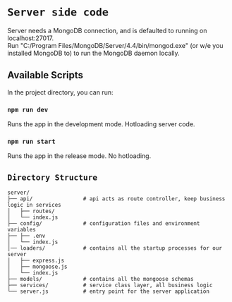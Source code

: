 # `Server side code`

Server needs a MongoDB connection, and is defaulted to running on localhost:27017.\
Run "C:/Program Files/MongoDB/Server/4.4/bin/mongod.exe" (or w/e you installed MongoDB to) to run the MongoDB daemon locally.

## Available Scripts

In the project directory, you can run:

### `npm run dev`

Runs the app in the development mode. Hotloading server code.

### `npm run start`

Runs the app in the release mode. No hotloading.

## `Directory Structure`
```
server/
├── api/                # api acts as route controller, keep business logic in services
│   ├── routes/
│   └── index.js
├── config/             # configuration files and environment variables
├── ├── .env
│   └── index.js
│── loaders/            # contains all the startup processes for our server
│   ├── express.js
│   ├── mongoose.js
│   └── index.js
├── models/             # contains all the mongoose schemas
├── services/           # service class layer, all business logic
└── server.js           # entry point for the server application
```